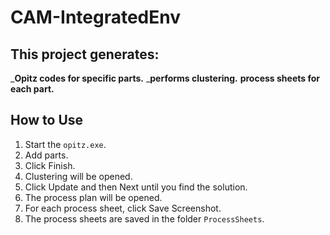 # CAM-IntegratedEnv

## This project generates:
___Opitz codes for specific parts.__
___performs clustering.__
__process sheets for each part.__

## How to Use

1. Start the `opitz.exe`.
2. Add parts.
3. Click Finish.
4. Clustering will be opened.
5. Click Update and then Next until you find the solution.
6. The process plan will be opened.
7. For each process sheet, click Save Screenshot.
8. The process sheets are saved in the folder `ProcessSheets`.
